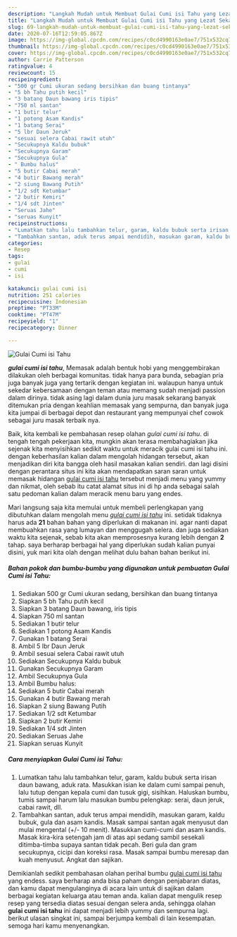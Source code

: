 ```yaml
---
description: "Langkah Mudah untuk Membuat Gulai Cumi isi Tahu yang Lezat Sekali"
title: "Langkah Mudah untuk Membuat Gulai Cumi isi Tahu yang Lezat Sekali"
slug: 69-langkah-mudah-untuk-membuat-gulai-cumi-isi-tahu-yang-lezat-sekali
date: 2020-07-16T12:59:05.867Z
image: https://img-global.cpcdn.com/recipes/c0cd4990163e0ae7/751x532cq70/gulai-cumi-isi-tahu-foto-resep-utama.jpg
thumbnail: https://img-global.cpcdn.com/recipes/c0cd4990163e0ae7/751x532cq70/gulai-cumi-isi-tahu-foto-resep-utama.jpg
cover: https://img-global.cpcdn.com/recipes/c0cd4990163e0ae7/751x532cq70/gulai-cumi-isi-tahu-foto-resep-utama.jpg
author: Carrie Patterson
ratingvalue: 4
reviewcount: 15
recipeingredient:
- "500 gr Cumi ukuran sedang bersihkan dan buang tintanya"
- "5 bh Tahu putih kecil"
- "3 batang Daun bawang iris tipis"
- "750 ml santan"
- "1 butir telur"
- "1 potong Asam Kandis"
- "1 batang Serai"
- "5 lbr Daun Jeruk"
- "sesuai selera Cabai rawit utuh"
- "Secukupnya Kaldu bubuk"
- "Secukupnya Garam"
- "Secukupnya Gula"
- " Bumbu halus"
- "5 butir Cabai merah"
- "4 butir Bawang merah"
- "2 siung Bawang Putih"
- "1/2 sdt Ketumbar"
- "2 butir Kemiri"
- "1/4 sdt Jinten"
- "Seruas Jahe"
- "seruas Kunyit"
recipeinstructions:
- "Lumatkan tahu lalu tambahkan telur, garam, kaldu bubuk serta irisan daun bawang, aduk rata. Masukkan isian ke dalam cumi sampai penuh, lalu tutup dengan kepala cumi dan tusuk gigi, sisihkan. Haluskan bumbu, tumis sampai harum lalu masukan bumbu pelengkap: serai, daun jeruk, cabai rawit, dll."
- "Tambahkan santan, aduk terus ampai mendidih, masukan garam, kaldu bubuk, gula dan asam kandis. Masak sampai santan agak menyusut dan mulai mengental (+/- 10 menit). Masukkan cumi-cumi dan asam kandis. Masak kira-kira setengah jam di atas api sedang sambil sesekali ditimba-timba supaya santan tidak pecah. Beri gula dan gram secukupnya, cicipi dan koreksi rasa. Masak sampai bumbu meresap dan kuah menyusut. Angkat dan sajikan."
categories:
- Resep
tags:
- gulai
- cumi
- isi

katakunci: gulai cumi isi 
nutrition: 251 calories
recipecuisine: Indonesian
preptime: "PT33M"
cooktime: "PT47M"
recipeyield: "1"
recipecategory: Dinner

---
```



![Gulai Cumi isi Tahu](https://img-global.cpcdn.com/recipes/c0cd4990163e0ae7/751x532cq70/gulai-cumi-isi-tahu-foto-resep-utama.jpg)

<b><i>gulai cumi isi tahu</i></b>, Memasak adalah bentuk hobi yang menggembirakan dilakukan oleh berbagai komunitas. tidak hanya para bunda, sebagian pria juga banyak juga yang tertarik dengan kegiatan ini. walaupun hanya untuk sekedar kebersamaan dengan teman atau memang sudah menjadi passion dalam dirinya. tidak asing lagi dalam dunia juru masak sekarang banyak ditemukan pria dengan keahlian memasak yang sempurna, dan banyak juga kita jumpai di berbagai depot dan restaurant yang mempunyai chef cowok sebagai juru masak terbaik nya.



Baik, kita kembali ke pembahasan resep olahan <i>gulai cumi isi tahu</i>. di tengah tengah pekerjaan kita, mungkin akan terasa membahagiakan jika sejenak kita menyisihkan sedikit waktu untuk meracik gulai cumi isi tahu ini. dengan keberhasilan kalian dalam mengolah hidangan tersebut, akan menjadikan diri kita bangga oleh hasil masakan kalian sendiri. dan lagi disini dengan perantara situs ini kita akan mendapatkan saran saran untuk memasak hidangan <u>gulai cumi isi tahu</u> tersebut menjadi menu yang yummy dan nikmat, oleh sebab itu catat alamat situs ini di hp anda sebagai salah satu pedoman kalian dalam meracik menu baru yang endes.


Mari langsung saja kita memulai untuk membeli perlengkapan yang dibutuhkan dalam mengolah menu <u><i>gulai cumi isi tahu</i></u> ini. setidak tidaknya harus ada <b>21</b> bahan bahan yang diperlukan di makanan ini. agar nanti dapat membuahkan rasa yang lumayan dan menggugah selera. dan juga sediakan waktu kita sejenak, sebab kita akan memprosesnya kurang lebih dengan <b>2</b> tahap. saya berharap berbagai hal yang diperlukan sudah kalian punyai disini, yuk mari kita olah dengan melihat dulu bahan bahan berikut ini.

<!--inarticleads1-->

##### Bahan pokok dan bumbu-bumbu yang digunakan untuk pembuatan Gulai Cumi isi Tahu:

1. Sediakan 500 gr Cumi ukuran sedang, bersihkan dan buang tintanya
1. Siapkan 5 bh Tahu putih kecil
1. Siapkan 3 batang Daun bawang, iris tipis
1. Siapkan 750 ml santan
1. Sediakan 1 butir telur
1. Sediakan 1 potong Asam Kandis
1. Gunakan 1 batang Serai
1. Ambil 5 lbr Daun Jeruk
1. Ambil sesuai selera Cabai rawit utuh
1. Sediakan Secukupnya Kaldu bubuk
1. Gunakan Secukupnya Garam
1. Ambil Secukupnya Gula
1. Ambil  Bumbu halus:
1. Sediakan 5 butir Cabai merah
1. Gunakan 4 butir Bawang merah
1. Siapkan 2 siung Bawang Putih
1. Sediakan 1/2 sdt Ketumbar
1. Siapkan 2 butir Kemiri
1. Sediakan 1/4 sdt Jinten
1. Sediakan Seruas Jahe
1. Siapkan seruas Kunyit




<!--inarticleads2-->

##### Cara menyiapkan Gulai Cumi isi Tahu:

1. Lumatkan tahu lalu tambahkan telur, garam, kaldu bubuk serta irisan daun bawang, aduk rata. Masukkan isian ke dalam cumi sampai penuh, lalu tutup dengan kepala cumi dan tusuk gigi, sisihkan. Haluskan bumbu, tumis sampai harum lalu masukan bumbu pelengkap: serai, daun jeruk, cabai rawit, dll.
1. Tambahkan santan, aduk terus ampai mendidih, masukan garam, kaldu bubuk, gula dan asam kandis. Masak sampai santan agak menyusut dan mulai mengental (+/- 10 menit). Masukkan cumi-cumi dan asam kandis. Masak kira-kira setengah jam di atas api sedang sambil sesekali ditimba-timba supaya santan tidak pecah. Beri gula dan gram secukupnya, cicipi dan koreksi rasa. Masak sampai bumbu meresap dan kuah menyusut. Angkat dan sajikan.




Demikianlah sedikit pembahasan olahan perihal bumbu <u>gulai cumi isi tahu</u> yang endess. saya berharap anda bisa paham dengan penjabaran diatas, dan kamu dapat mengulanginya di acara lain untuk di sajikan dalam berbagai kegiatan keluarga atau teman anda. kalian dapat mengulik resep resep yang tersedia diatas sesuai dengan selera anda, sehingga olahan <b>gulai cumi isi tahu</b> ini dapat menjadi lebih yummy dan sempurna lagi. berikut ulasan singkat ini, sampai berjumpa kembali di lain kesempatan. semoga hari kamu menyenangkan.
